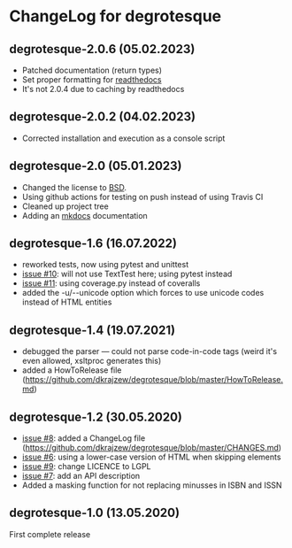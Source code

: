 ChangeLog for degrotesque
=========================

degrotesque-2.0.6 (05.02.2023)
------------------------------

* Patched documentation (return types)
* Set proper formatting for [readthedocs](https://degrotesque.readthedocs.io/en/2.0.6/)
* It&apos;s not 2.0.4 due to caching by readthedocs


degrotesque-2.0.2 (04.02.2023)
------------------------------

* Corrected installation and execution as a console script


degrotesque-2.0 (05.01.2023)
----------------------------

* Changed the license to [BSD](license.md).
* Using github actions for testing on push instead of using Travis CI
* Cleaned up project tree
* Adding an [mkdocs](https://www.mkdocs.org/) documentation


degrotesque-1.6 (16.07.2022)
----------------------------
* reworked tests, now using pytest and unittest
* [issue #10](https://github.com/dkrajzew/degrotesque/issues/10): will not use TextTest here; using pytest instead
* [issue #11](https://github.com/dkrajzew/degrotesque/issues/11): using coverage.py instead of coveralls
* added the -u/--unicode option which forces to use unicode codes instead of HTML entities


degrotesque-1.4 (19.07.2021)
----------------------------
* debugged the parser &mdash; could not parse code-in-code tags (weird it&apos;s even allowed, xsltproc generates this)
* added a HowToRelease file (https://github.com/dkrajzew/degrotesque/blob/master/HowToRelease.md)


degrotesque-1.2 (30.05.2020)
----------------------------
* [issue #8](https://github.com/dkrajzew/degrotesque/issues/8): added a ChangeLog file (https://github.com/dkrajzew/degrotesque/blob/master/CHANGES.md)
* [issue #6](https://github.com/dkrajzew/degrotesque/issues/6): using a lower-case version of HTML when skipping elements
* [issue #9](https://github.com/dkrajzew/degrotesque/issues/9): change LICENCE to LGPL
* [issue #7](https://github.com/dkrajzew/degrotesque/issues/7): add an API description
* Added a masking function for not replacing minusses in ISBN and ISSN


degrotesque-1.0 (13.05.2020)
----------------------------
First complete release




